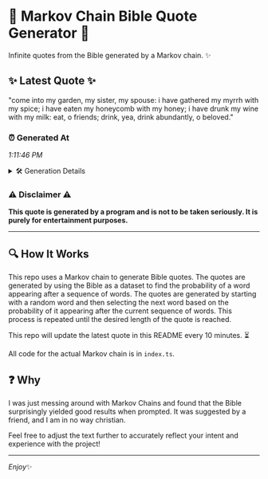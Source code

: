 # 📖 Markov Chain Bible Quote Generator 📖

Infinite quotes from the Bible generated by a Markov chain. ✨

## ✨ Latest Quote ✨
"come into my garden, my sister, my spouse: i have gathered my myrrh with my spice; i have eaten my honeycomb with my honey; i have drunk my wine with my milk: eat, o friends; drink, yea, drink abundantly, o beloved."

### ⏰ Generated At
*1:11:46 PM*

<details>
    <summary>🛠️ Generation Details</summary>
    <p>
        <strong>🌱 Seed:</strong> come<br>
        <strong>🔄 Iterations:</strong> 40<br>
        <strong>📜 Context History:</strong><br>[ come ]: into<br>[ come, into ]: my<br>[ come, into, my ]: garden,<br>[ come, into, my, garden, ]: my<br>[ come, into, my, garden,, my ]: sister,<br>[ come, into, my, garden,, my, sister, ]: my<br>[ into, my, garden,, my, sister,, my ]: spouse:<br>[ my, garden,, my, sister,, my, spouse: ]: i<br>[ garden,, my, sister,, my, spouse:, i ]: have<br>[ my, sister,, my, spouse:, i, have ]: gathered<br>[ sister,, my, spouse:, i, have, gathered ]: my<br>[ my, spouse:, i, have, gathered, my ]: myrrh<br>[ spouse:, i, have, gathered, my, myrrh ]: with<br>[ i, have, gathered, my, myrrh, with ]: my<br>[ have, gathered, my, myrrh, with, my ]: spice;<br>[ gathered, my, myrrh, with, my, spice; ]: i<br>[ my, myrrh, with, my, spice;, i ]: have<br>[ myrrh, with, my, spice;, i, have ]: eaten<br>[ with, my, spice;, i, have, eaten ]: my<br>[ my, spice;, i, have, eaten, my ]: honeycomb<br>[ spice;, i, have, eaten, my, honeycomb ]: with<br>[ i, have, eaten, my, honeycomb, with ]: my<br>[ have, eaten, my, honeycomb, with, my ]: honey;<br>[ eaten, my, honeycomb, with, my, honey; ]: i<br>[ my, honeycomb, with, my, honey;, i ]: have<br>[ honeycomb, with, my, honey;, i, have ]: drunk<br>[ with, my, honey;, i, have, drunk ]: my<br>[ my, honey;, i, have, drunk, my ]: wine<br>[ honey;, i, have, drunk, my, wine ]: with<br>[ i, have, drunk, my, wine, with ]: my<br>[ have, drunk, my, wine, with, my ]: milk:<br>[ drunk, my, wine, with, my, milk: ]: eat,<br>[ my, wine, with, my, milk:, eat, ]: o<br>[ wine, with, my, milk:, eat,, o ]: friends;<br>[ with, my, milk:, eat,, o, friends; ]: drink,<br>[ my, milk:, eat,, o, friends;, drink, ]: yea,<br>[ milk:, eat,, o, friends;, drink,, yea, ]: drink<br>[ eat,, o, friends;, drink,, yea,, drink ]: abundantly,<br>[ o, friends;, drink,, yea,, drink, abundantly, ]: o<br>[ friends;, drink,, yea,, drink, abundantly,, o ]: beloved.<br>
    </p>
</details>

### ⚠️ Disclaimer ⚠️
**This quote is generated by a program and is not to be taken seriously. It is purely for entertainment purposes.**

---

## 🔍 How It Works

This repo uses a Markov chain to generate Bible quotes. The quotes are generated by using the Bible as a dataset to find the probability of a word appearing after a sequence of words. The quotes are generated by starting with a random word and then selecting the next word based on the probability of it appearing after the current sequence of words. This process is repeated until the desired length of the quote is reached.

This repo will update the latest quote in this README every 10 minutes. ⏳

All code for the actual Markov chain is in `index.ts`.

## ❓ Why

I was just messing around with Markov Chains and found that the Bible surprisingly yielded good results when prompted. 
It was suggested by a friend, and I am in no way christian.

Feel free to adjust the text further to accurately reflect your intent and experience with the project!

---

*Enjoy*✨
